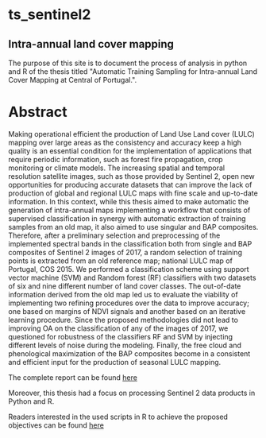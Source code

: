 # ts_sentinel2

## Intra-annual land cover mapping

The purpose of this site is to document the process of analysis in python and R of the thesis titled "Automatic Training Sampling for Intra-annual Land Cover Mapping at Central of Portugal.".

# Abstract

Making operational efficient the production of Land Use Land cover (LULC) mapping over large areas as the consistency and accuracy keep a high quality is an essential condition for the implementation of applications that require periodic information, such as forest fire propagation, crop monitoring or climate models. The increasing spatial and temporal resolution satellite images, such as those provided by Sentinel 2, open new opportunities for producing accurate datasets that can improve the lack of production of global and regional LULC maps with fine scale and up-to-date information. In this context, while this thesis aimed to make automatic the generation of intra-annual maps implementing a workflow that consists of supervised classification in synergy with automatic extraction of training samples from an old map, it also aimed to use singular and BAP composites. Therefore, after a preliminary selection and preprocessing of the implemented spectral bands in the classification both from single and BAP composites of Sentinel 2 images of 2017, a random selection of training points is extracted from an old reference map; national LULC map of Portugal, COS 2015. We performed a classification scheme using support vector machine (SVM) and Random forest (RF) classifiers with two datasets of six and nine different number of land cover classes. The out-of-date information derived from the old map led us to evaluate the viability of implementing two refining procedures over the data to improve accuracy; one based on margins of NDVI signals and another based on an iterative learning procedure. Since the proposed methodologies did not lead to improving OA on the classification of any of the images of 2017, we questioned for robustness of the classifiers RF and SVM by injecting different levels of noise during the modeling. Finally, the free cloud and phenological maximization of the BAP composites become in a consistent and efficient input for the production of seasonal LULC mapping.

The complete report can be found [here]( https://williamamartinez.github.io/ts_sentinel2/Document/Thesis_index_wm.pdf)

Moreover, this thesis had a focus on processing Sentinel 2 data products in Python and R.

Readers interested in the used scripts in R to achieve the proposed objectives can be found [here]( https://williamamartinez.github.io/ts_sentinel2/ToolR/UncertantyMaps.html)
